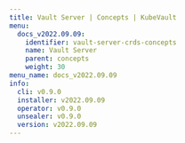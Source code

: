 ```yaml
---
title: Vault Server | Concepts | KubeVault
menu:
  docs_v2022.09.09:
    identifier: vault-server-crds-concepts
    name: Vault Server
    parent: concepts
    weight: 30
menu_name: docs_v2022.09.09
info:
  cli: v0.9.0
  installer: v2022.09.09
  operator: v0.9.0
  unsealer: v0.9.0
  version: v2022.09.09
---
```


